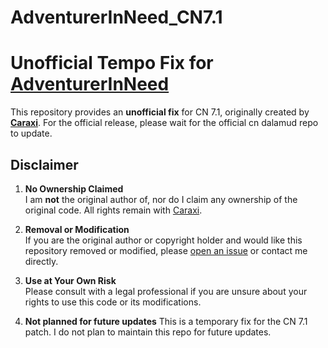 # AdventurerInNeed_CN7.1
# Unofficial Tempo Fix for [AdventurerInNeed](https://github.com/Caraxi/AdventurerInNeed/tree/master)

This repository provides an **unofficial fix** for CN 7.1, originally created by **[Caraxi](https://github.com/Caraxi)**. For the official release, please wait for the official cn dalamud repo to update.


## Disclaimer

1. **No Ownership Claimed**  
   I am **not** the original author of, nor do I claim any ownership of the original code. All rights remain with [Caraxi](https://github.com/Caraxi).

2. **Removal or Modification**  
   If you are the original author or copyright holder and would like this repository removed or modified, please [open an issue](#) or contact me directly.

3. **Use at Your Own Risk**  
   Please consult with a legal professional if you are unsure about your rights to use this code or its modifications.

4. **Not planned for future updates**
   This is a temporary fix for the CN 7.1 patch. I do not plan to maintain this repo for future updates.
